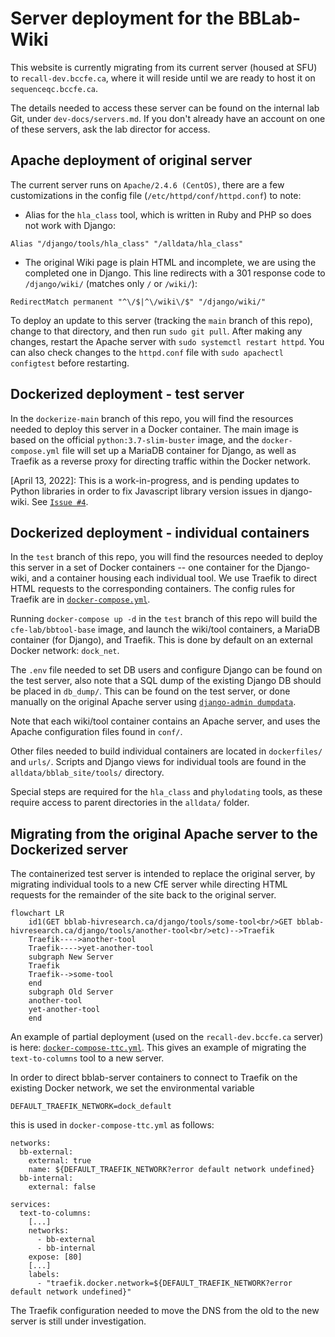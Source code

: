 # Server deployment for the BBLab-Wiki

This website is currently migrating from its current server (housed at SFU) to
`recall-dev.bccfe.ca`, where it will reside until we are ready to host it on
`sequenceqc.bccfe.ca`.

The details needed to access these server can be found on the internal lab Git, 
under `dev-docs/servers.md`. If you don't already have an account on one of these
servers, ask the lab director for access.

## Apache deployment of original server

The current server runs on `Apache/2.4.6 (CentOS)`, there are a few customizations 
in the config file (`/etc/httpd/conf/httpd.conf`) to note:

- Alias for the `hla_class` tool, which is written in Ruby and PHP so does not work with Django:
```
Alias "/django/tools/hla_class" "/alldata/hla_class"
```
- The original Wiki page is plain HTML and incomplete, we are using the completed one in Django. 
This line redirects with a 301 response code to `/django/wiki/` (matches only `/` or `/wiki/`):
```
RedirectMatch permanent "^\/$|^\/wiki\/$" "/django/wiki/"
```

To deploy an update to this server (tracking the `main` branch of this repo), change to that directory, 
and then run `sudo git pull`. After making any changes, restart the Apache server with
`sudo systemctl restart httpd`. You can also check changes to the `httpd.conf` file 
with `sudo apachectl configtest` before restarting.

## Dockerized deployment - test server

In the `dockerize-main` branch of this repo, you will find the resources needed to deploy 
this server in a Docker container. The main image is based on the official `python:3.7-slim-buster`
image, and the `docker-compose.yml` file will set up a MariaDB container for Django, as well as 
Traefik as a reverse proxy for directing traffic within the Docker network.

[April 13, 2022]: This is a work-in-progress, and is pending updates to Python libraries in order
to fix Javascript library version issues in django-wiki. See [`Issue #4`].

[`Issue #4`]: https://github.com/cfe-lab/bblab-server/issues/4

## Dockerized deployment - individual containers

In the `test` branch of this repo, you will find the resources needed to deploy this
server in a set of Docker containers -- one container for the Django-wiki, and a 
container housing each individual tool. We use Traefik to direct HTML requests to the
corresponding containers. The config rules for Traefik are in [`docker-compose.yml`].

Running `docker-compose up -d` in the `test` branch of this repo will build the 
`cfe-lab/bbtool-base` image, and launch the wiki/tool containers, a MariaDB container
(for Django), and Traefik. This is done by default on an external Docker network: `dock_net`. 

The `.env` file needed to set DB users and configure Django can be found on the test server,
also note that a SQL dump of the existing Django DB should be placed in `db_dump/`. This can be found
on the test server, or done manually on the original Apache server using [`django-admin dumpdata`].

Note that each wiki/tool container contains an Apache server, and uses the Apache configuration 
files found in `conf/`. 

Other files needed to build individual containers are located in `dockerfiles/` and `urls/`.
Scripts and Django views for individual tools are found in the `alldata/bblab_site/tools/` directory.

Special steps are required for the `hla_class` and `phylodating` tools, as these require access
to parent directories in the `alldata/` folder.

[`docker-compose.yml`]: docker-compose.yml
[`django-admin dumpdata`]: https://docs.djangoproject.com/en/2.2/ref/django-admin/#dumpdata

## Migrating from the original Apache server to the Dockerized server

The containerized test server is intended to replace the original server, by migrating individual tools
to a new CfE server while directing HTML requests for the remainder of the site back to the original
server.

``` mermaid
flowchart LR
    id1(GET bblab-hivresearch.ca/django/tools/some-tool<br/>GET bblab-hivresearch.ca/django/tools/another-tool<br/>etc)-->Traefik
    Traefik---->another-tool
    Traefik---->yet-another-tool
    subgraph New Server
    Traefik
    Traefik-->some-tool
    end
    subgraph Old Server
    another-tool
    yet-another-tool
    end
```

An example of partial deployment (used on the `recall-dev.bccfe.ca` server) is here: 
[`docker-compose-ttc.yml`]. This gives an example of migrating the `text-to-columns` tool to a new server.

[`docker-compose-ttc.yml`]: docker-compose-ttc.yml

In order to direct bblab-server containers to connect to Traefik on the existing Docker network,
we set the environmental variable

```
DEFAULT_TRAEFIK_NETWORK=dock_default
```

this is used in `docker-compose-ttc.yml` as follows:

```
networks:
  bb-external:
    external: true
    name: ${DEFAULT_TRAEFIK_NETWORK?error default network undefined}
  bb-internal:
    external: false

services:
  text-to-columns:
    [...]
    networks:
      - bb-external
      - bb-internal
    expose: [80]
    [...]
    labels:
      - "traefik.docker.network=${DEFAULT_TRAEFIK_NETWORK?error default network undefined}"
```

The Traefik configuration needed to move the DNS from the old to the new server is still under investigation.
